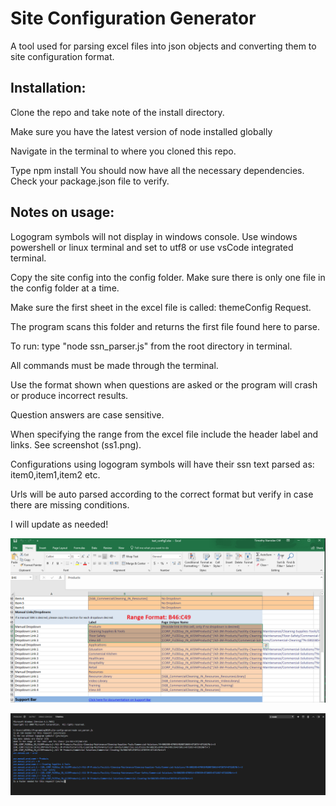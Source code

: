 # Site Configuration Generator
A tool used for parsing excel files into json objects and converting them to site configuration format.

## Installation:

Clone the repo and take note of the install directory.

Make sure you have the latest version of node installed globally

Navigate in the terminal to where you cloned this repo.

Type npm install
You should now have all the necessary dependencies.  Check your package.json file to verify.


## Notes on usage:
Logogram symbols will not display in windows console.  Use windows powershell or linux terminal and set to utf8 or use vsCode integrated terminal.

Copy the site config into the config folder.  Make sure there is only one file in the config folder at a time.

Make sure the first sheet in the excel file is called: themeConfig Request.

The program scans this folder and returns the first file found here to parse.
    
To run: type "node ssn_parser.js" from the root directory in terminal.

All commands must be made through the terminal.

Use the format shown when questions are asked or the program will crash or produce incorrect results.

Question answers are case sensitive.

When specifying the range from the excel file include the header label and links. See screenshot (ss1.png).

Configurations using logogram symbols will have their ssn text parsed as: item0,item1,item2 etc.

Urls will be auto parsed according to the correct format but verify in case there are missing conditions.

I will update as needed!
    
![Alt text](https://raw.githubusercontent.com/tmstani23/Site-Config-Generator/master/screenshots/ss1.png)

![Alt text](https://raw.githubusercontent.com/tmstani23/Site-Config-Generator/master/screenshots/ss2.png)
